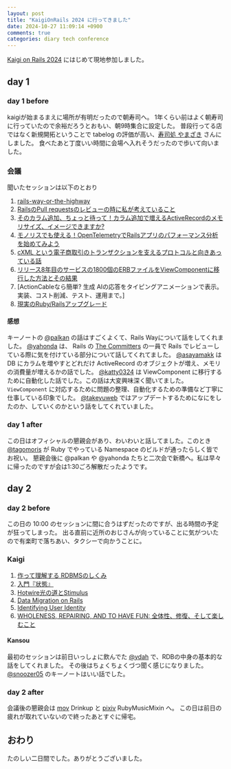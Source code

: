 ```yaml
---
layout: post
title: "KaigiOnRails 2024 に行ってきました"
date: 2024-10-27 11:09:14 +0900
comments: true
categories: diary tech conference
---
```


[Kaigi on Rails 2024](https://kaigionrails.org/2024) にはじめて現地参加しました。

## day 1

### day 1 before
kaigiが始まるまえに場所が有明だったので朝寿司へ。
1年くらい前はよく朝寿司に行っていたので余裕だろうとおもい、朝9時集合に設定した。
普段行ってる店ではなく新規開拓ということで tabelog の評価が高い、[寿司処 やまざき](https://tabelog.com/tokyo/A1313/A131307/13023020/) さんにしました。
食べたあと丁度いい時間に会場へ入れそうだったので歩いて向いました。

### 会議

聞いたセッションは以下のとおり

1. [rails-way-or-the-highway](https://speakerdeck.com/palkan/kaigi-on-rails-2024-rails-way-or-the-highway)
1. [RailsのPull requestsのレビューの時に私が考えていること](https://speakerdeck.com/yahonda/railsnopull-requestsnorebiyunoshi-nisi-gakao-eteirukoto)
1. [そのカラム追加、ちょっと待って！カラム追加で増えるActiveRecordのメモリサイズ、イメージできますか?](https://speakerdeck.com/asayamakk/karamuzhui-jia-dezeng-eruactiverecordnomemorisaizu-imezidekimasuka)
1. [モノリスでも使える！OpenTelemetryでRailsアプリのパフォーマンス分析を始めてみよう](https://speakerdeck.com/ymtdzzz/opentelemetryderailsnopahuomansufen-xi-woshi-metemiyou-kor2024)
1. [cXML という電子商取引のトランザクションを支えるプロトコルと向きあっている話](https://speakerdeck.com/phigasui/cxml-toiudian-zi-shang-qu-yin-no-toranzakusiyonwozhi-eru-purotokorutoxiang-kiatuteiruhua)
1. [リリース8年目のサービスの1800個のERBファイルをViewComponentに移行した方法とその結果](https://speakerdeck.com/katty0324/ririsu8nian-mu-nosabisuno1800ge-noerbhuairuwoviewcomponentniyi-xing-sitafang-fa-tosonojie-guo)
1. [ActionCableなら簡単? 生成 AIの応答をタイピングアニメーションで表示。実装、コスト削減、テスト、運用まで。]
1. [現実のRuby/Railsアップグレード](https://speakerdeck.com/takeyuweb/railsatupuguredo)

#### 感想

キーノートの [@palkan](https://github.com/palkan) の話はすごくよくて、Rails Wayについて話をしてくれました。
[@yahonda](https://github.com/yahonda) は、 Rails の [The Committers](https://rubyonrails.org/community#committers) の一員で Rails でレビューしている際に気を付けている部分について話してくれてました。
[@asayamakk](https://github.com/asayamakk) は DB にカラムを増やすとどれだけ ActiveRecord のオブジェクトが増え、メモリの消費量が増えるかの話でした。
[@katty0324](https://github.com/katty0324) は ViewComponent に移行するために自動化した話でした。この話は大変興味深く聞いてました。
`ViewComponent` に対応するために問題の整理、自動化するための準備など丁寧に仕事している印象でした。
[@takeyuweb](https://github.com/takeyuweb) ではアップデートするためになにをしたのか、していくのかという話をしてくれていました。

### day 1 after
この日はオフィシャルの懇親会があり、わいわいと話してました。このとき [@tagomoris](https://github.com/tagomoris) が Ruby でやっている Namespace のビルドが通ったらしく皆でお祝い。
懇親会後に @palkan や @yahonda たちと二次会で新橋へ。私は早々に帰ったのですが会は1:30ごろ解散だったようです。

## day 2

### day 2 before

この日の 10:00 のセッションに間に合うはずだったのですが、出る時間の予定が狂ってしまった。
出る直前に近所のおじさんが向っていることに気がついたので有楽町で落ちあい、タクシーで向かうことに。

### Kaigi

1. [作って理解する RDBMSのしくみ](https://speakerdeck.com/ydah/zuo-tuteli-jie-suru-rdbmsnosikumi)
1. [入門『状態』](https://speakerdeck.com/shinkufencer/state-for-beginners-with-rails)
1. [Hotwire光の道とStimulus](https://speakerdeck.com/nay3/hotwireguang-nodao-tostimulus)
1. [Data Migration on Rails](https://speakerdeck.com/ohbarye/data-migration-on-rails)
1. [Identifying User Identity](https://speakerdeck.com/moro/identifying-user-idenity)
1. [WHOLENESS, REPAIRING, AND TO HAVE FUN: 全体性、修復、そして楽しむこと](https://speakerdeck.com/snoozer05/wholeness-repairing-and-to-have-fun)

#### Kansou

最初のセッションは前日いっしょに飲んでた [@ydah](https://github.com/ydah) で、RDBの中身の基本的な話をしてくれました。
その後はちょくちょくづつ聞く感じになりました。
[@snoozer05](https://github.com/snoozer05) のキーノートはいい話でした。

### day 2 after

会議後の懇親会は [mov](https://mov.am) Drinkup と [pixiv](https://pixiv.net) RubyMusicMixin へ。
この日は前日の疲れが取れていないので終ったあとすぐに帰宅。


## おわり

たのしい二日間でした。ありがとうございました。